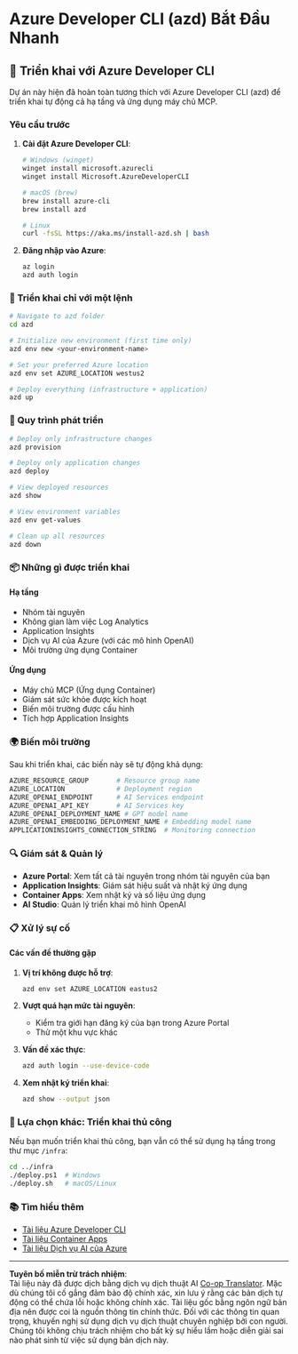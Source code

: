 <!--
CO_OP_TRANSLATOR_METADATA:
{
  "original_hash": "3ef1c97c5c40577da3be422d29276383",
  "translation_date": "2025-09-30T12:25:03+00:00",
  "source_file": "azd/README.md",
  "language_code": "vi"
}
-->
# Azure Developer CLI (azd) Bắt Đầu Nhanh

## 🚀 Triển khai với Azure Developer CLI

Dự án này hiện đã hoàn toàn tương thích với Azure Developer CLI (azd) để triển khai tự động cả hạ tầng và ứng dụng máy chủ MCP.

### Yêu cầu trước

1. **Cài đặt Azure Developer CLI**:
   ```bash
   # Windows (winget)
   winget install microsoft.azurecli
   winget install Microsoft.AzureDeveloperCLI
   
   # macOS (brew)
   brew install azure-cli
   brew install azd
   
   # Linux
   curl -fsSL https://aka.ms/install-azd.sh | bash
   ```

2. **Đăng nhập vào Azure**:
   ```bash
   az login
   azd auth login
   ```

### 🎯 Triển khai chỉ với một lệnh

```bash
# Navigate to azd folder
cd azd

# Initialize new environment (first time only)
azd env new <your-environment-name>

# Set your preferred Azure location
azd env set AZURE_LOCATION westus2

# Deploy everything (infrastructure + application)
azd up
```

### 🔧 Quy trình phát triển

```bash
# Deploy only infrastructure changes
azd provision

# Deploy only application changes  
azd deploy

# View deployed resources
azd show

# View environment variables
azd env get-values

# Clean up all resources
azd down
```

### 📦 Những gì được triển khai

#### **Hạ tầng**
- Nhóm tài nguyên
- Không gian làm việc Log Analytics  
- Application Insights
- Dịch vụ AI của Azure (với các mô hình OpenAI)
- Môi trường ứng dụng Container

#### **Ứng dụng**
- Máy chủ MCP (Ứng dụng Container)
- Giám sát sức khỏe được kích hoạt
- Biến môi trường được cấu hình
- Tích hợp Application Insights

### 🌍 Biến môi trường

Sau khi triển khai, các biến này sẽ tự động khả dụng:

```bash
AZURE_RESOURCE_GROUP       # Resource group name
AZURE_LOCATION             # Deployment region
AZURE_OPENAI_ENDPOINT      # AI Services endpoint
AZURE_OPENAI_API_KEY       # AI Services key
AZURE_OPENAI_DEPLOYMENT_NAME # GPT model name
AZURE_OPENAI_EMBEDDING_DEPLOYMENT_NAME # Embedding model name
APPLICATIONINSIGHTS_CONNECTION_STRING  # Monitoring connection
```

### 🔍 Giám sát & Quản lý

- **Azure Portal**: Xem tất cả tài nguyên trong nhóm tài nguyên của bạn
- **Application Insights**: Giám sát hiệu suất và nhật ký ứng dụng
- **Container Apps**: Xem nhật ký và số liệu ứng dụng
- **AI Studio**: Quản lý triển khai mô hình OpenAI

### 📋 Xử lý sự cố

#### **Các vấn đề thường gặp**

1. **Vị trí không được hỗ trợ**:
   ```bash
   azd env set AZURE_LOCATION eastus2
   ```

2. **Vượt quá hạn mức tài nguyên**:
   - Kiểm tra giới hạn đăng ký của bạn trong Azure Portal
   - Thử một khu vực khác

3. **Vấn đề xác thực**:
   ```bash
   azd auth login --use-device-code
   ```

4. **Xem nhật ký triển khai**:
   ```bash
   azd show --output json
   ```

### 🔄 Lựa chọn khác: Triển khai thủ công

Nếu bạn muốn triển khai thủ công, bạn vẫn có thể sử dụng hạ tầng trong thư mục `/infra`:

```bash
cd ../infra
./deploy.ps1  # Windows
./deploy.sh   # macOS/Linux
```

### 📚 Tìm hiểu thêm

- [Tài liệu Azure Developer CLI](https://docs.microsoft.com/azure/developer/azure-developer-cli/)
- [Tài liệu Container Apps](https://docs.microsoft.com/azure/container-apps/)
- [Tài liệu Dịch vụ AI của Azure](https://docs.microsoft.com/azure/ai-services/)

---

**Tuyên bố miễn trừ trách nhiệm**:  
Tài liệu này đã được dịch bằng dịch vụ dịch thuật AI [Co-op Translator](https://github.com/Azure/co-op-translator). Mặc dù chúng tôi cố gắng đảm bảo độ chính xác, xin lưu ý rằng các bản dịch tự động có thể chứa lỗi hoặc không chính xác. Tài liệu gốc bằng ngôn ngữ bản địa nên được coi là nguồn thông tin chính thức. Đối với các thông tin quan trọng, khuyến nghị sử dụng dịch vụ dịch thuật chuyên nghiệp bởi con người. Chúng tôi không chịu trách nhiệm cho bất kỳ sự hiểu lầm hoặc diễn giải sai nào phát sinh từ việc sử dụng bản dịch này.